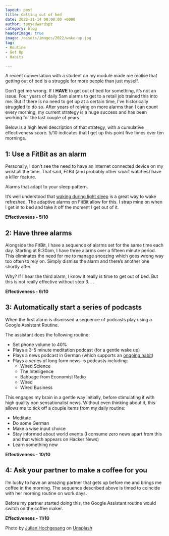 ```yaml
---
layout: post
title: Getting out of bed
date: 2022-11-14 00:00:00 +0000
author: tonyedwardspz
category: blog
headerImage: true
image: /assets/images/2022/wake-up.jpg
tag:
- Routine
- Get Up
- Habits

---
```


A recent conversation with a student on my module made me realise that getting out of bed is a struggle for more people than just myself.

Don’t get me wrong. If I **HAVE** to get out of bed for something, it’s not an issue. Four years of daily 5am alarms to get to a retail job trained this into me. But if there is no need to get up at a certain time, I’ve historically struggled to do so. After years of relying on more alarms than I can count every morning, my current strategy is a huge success and has been working for the last couple of years.

Below is a high level description of that strategy, with a cumulative effectiveness score. 5/10 indicates that I get up this point five times over ten mornings.

## 1: Use a FitBit as an alarm

Personally, I don’t see the need to have an internet connected device on my wrist all the time. That said, FitBit (and probably other smart watches) have a killer feature.

Alarms that adapt to your sleep pattern.

It’s well understood that [waking during light sleep](https://aasm.org/awakening-during-rem-sleep-results-in-negative-mood-and-self-appraisal/) is a great way to wake refreshed. The adaptive alarms on FitBit allow for this. I strap mine on when I get in to bed and take it off the moment I get out of it.

**Effectiveness - 5/10**

## 2: Have three alarms

Alongside the FitBit, I have a sequence of alarms set for the same time each day. Starting at 8:30am, I have three alarms over a fifteen minute period. This eliminates the need for me to manage snoozing which goes wrong way too often to rely on. Simply dismiss the alarm and there’s another one shortly after.

Why? If I hear the third alarm, I know it really is time to get out of bed. But this is not really effective without step 3. . . 

**Effectiveness - 6/10**

## 3: Automatically start a series of podcasts

When the first alarm is dismissed a sequence of podcasts play using a Google Assistant Routine.

The assistant does the following routine:

- Set phone volume to 40%
- Plays a 3-5 minute meditation podcast (for a gentle wake up)
- Plays a news podcast in German (which supports an [ongoing habit](https://tonyedwardspz.co.uk/blog/language-learning-through-immersion/))
- Plays a series of long form news-is podcasts including:
	- Wired Science
	- The Intelligence
	- Babbage from Economist Radio
	- Wired
	- Wired Business
	
This engages my brain in a gentle way initially, before stimulating it with high quality non sensationalist news. Without even thinking about it, this allows me to tick off a couple items from my daily routine:

- Meditate
- Do some German
- Make a wise input choice
- Stay informed about world events (I consume zero news apart from this and that which appears on Hacker News)
- Learn something new

**Effectiveness - 10/10**

## 4: Ask your partner to make a coffee for you

I’m lucky to have an amazing partner that gets up before me and brings me coffee in the morning. The sequence described above is timed to coincide with her morning routine on work days.

Before my partner started doing this, the Google Assistant routine would switch on the coffee maker.

**Effectiveness - 11/10**

Photo by [Julian Hochgesang](https://unsplash.com/@julianhochgesang) on [Unsplash](https://unsplash.com/s/photos/wake-up)
  
